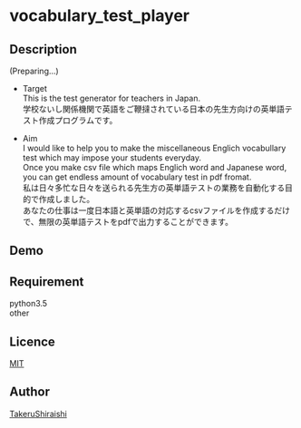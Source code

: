 vocabulary_test_player
====

## Description

(Preparing...)

- Target  
This is the test generator for teachers in Japan.  
学校ないし関係機関で英語をご鞭撻されている日本の先生方向けの英単語テスト作成プログラムです。

- Aim  
I would like to help you to make the miscellaneous Englich vocabullary test which may impose your students everyday.  
Once you make csv file which maps Englich word and Japanese word, you can get endless amount of vocabulary test in pdf fromat.  
私は日々多忙な日々を送られる先生方の英単語テストの業務を自動化する目的で作成しました。  
あなたの仕事は一度日本語と英単語の対応するcsvファイルを作成するだけで、無限の英単語テストをpdfで出力することができます。  

## Demo

## Requirement
python3.5  
other

## Licence

[MIT]()

## Author

[TakeruShiraishi](https://github.com/TakeruShiraishi)
